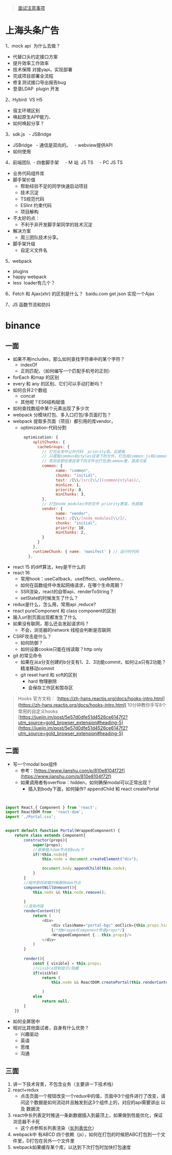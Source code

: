 > [面试注意事项](https://mp.weixin.qq.com/s?__biz=MjM5MTA1MjAxMQ==&mid=2651235882&idx=2&sn=346a3e9d351b8815d310e5f118719cca&chksm=bd497fae8a3ef6b87920385507804d5c20246051bacf8d9a149e600d8bf5e5c0987ce37e66cd&mpshare=1&scene=1&srcid=&sharer_sharetime=1583535813224&sharer_shareid=0b94c73df48513ed6d090a244e519f53&key=324e443932aeb1ae9c4deb728d1653d6c9e9eb5f60b8cffa095e4548873b0bbe1b6d58184298b76f27714cd1133ff9a205fec0ccf35ed2b8017d070e2089cfbe74667a750d4cd2ac1f30e5253df4168c&ascene=1&uin=NjM4OTgxNjAx&devicetype=Windows+10&version=62080079&lang=zh_CN&exportkey=Ay4Rs8U%2FepT5WxS5SnmPhy4%3D&pass_ticket=D60bwsqfiqlKytevV5nIaAKOFSNlAfUUt42rTxJt2%2B9Wdlua8KxPFpBdC29Jjlgs)

# 上海头条广告

1、mock api 
为什么去做？
- 代替口头约定接口方案
- 提升效率工作效率
- 技术保障
对接yapi，实现部署
- 完成项目部署全流程
- 修复测试接口导出报告bug
- 登录LDAP  plugin 开发

2、Hybird  VS H5
- 宿主环境区别
- 唤起原生APP能力、
- 如何唤起分享？

3、sdk.js   - JSBridge
- JSBridge
  - 通信是双向的。
  - webview提供API
- 如何使用

4、前端团队
 - 四套脚手架
    - M 站  JS TS
    - PC JS TS
- 业务代码组件库
 
- 脚手架价值
    - 帮助经验不足的同学快速启动项目
    - 技术沉淀
    - TS规范代码
    - ESlint 约束代码
    - 项目解构
- 不太好的点：
    - 不利于非开发脚手架同学的技术沉淀
- 解决方案
    - 周三团队技术分享。
- 脚手架升级
    - 自定义文件名

5、webpack 
- plugins
- happy webpack 
- less  loader有几个？

6、Fetch 和 Ajax(xhr) 的区别是什么？ 
baidu.com get json
实现一个Ajax

7、JS 函数节流和防抖


# binance
## 一面
- 如果不用includes，那么如何查找字符串中的某个字符？
    - indexOf
    - 正则匹配，（如何编写一个匹配手机号的正则）
- forEach 和map 的区别
- every 和 any 的区别、它们可以手动打断吗？
- 如何合并2个数组
    - concat
    - 其他呢？ES6结构赋值
- 如何查找数组中某个元素出现了多少次
- webpack 分模块打包、多入口打包/多页面打包？
- webpack 提取多页面（项目）都引用的库vendor，
    - optimization-代码分割
```javascript
        optimization: {
            splitChunks: {
              cacheGroups: {
                // 打包业务中公共代码  priority低，后提取
                // 只提取common和styles目录下的文件，打包成common.js和common.css
                // 否则会把任意目录下的文件也打包进common里，造成污染
                common: {
                      name: "common",
                      chunks: "initial",
                      test: /[\\/]src[\\/](common|styles)/,
                      minSize: 1,
                      priority: 0,
                      minChunks: 3,
                },
                // 打包node_modules中的文件 priority更高，先提取
                vendor: {
                      name: "vendor",
                      test: /[\\/]node_modules[\\/]/,
                      chunks: "initial",
                      priority: 10,
                      minChunks: 2,
                }
              }
            },
            runtimeChunk: { name: 'manifest' } // 运行时代码
          },
```

- react  15 的diff算法，key是干什么的
- react 16 
    - 常用hook：useCallback、useEffect、useMemo...
    - 如何在函数组件中发起网络请求，在哪个生命周期？
    - SSR渲染，react的自带api、renderToString？
    - setState的时候发生了什么？
- redux是什么，怎么用，常用api ,reduce?
- react pureComponent 和 class component的区别
- 输入url到页面出现都发生了什么
- 如果没有联网，那么还会发起请求吗？
    - 不会，浏览器的network 线程会判断是否联网
- CSRF攻击是什么？
    - 如何防御？
    - 如何设置cookie只能在线读取？http only
- git 的常见命令
    - 如果在从a分支创建的b分支有1、2、3功能commit，如何让a只有2功能？精准移动commit
    - git reset hard 和 soft的区别
        - hard 物理删除
        - 会保存工作区和暂存区


> Hooks 官方文档：
> [https://zh-hans.reactjs.org/docs/hooks-intro.html](https://zh-hans.reactjs.org/docs/hooks-intro.html)
> 10分钟教你手写8个常用的自定义hooks
> [https://juejin.im/post/5e57d0dfe51d4526ce6147f2?utm_source=gold_browser_extension#heading-5](https://juejin.im/post/5e57d0dfe51d4526ce6147f2?utm_source=gold_browser_extension#heading-5)


## 二面
- 写一个modal box组件
    - 参考：[https://www.jianshu.com/p/810e8104f72f](https://www.jianshu.com/p/810e8104f72f)
    - 如果调用者有overflow：hidden，如何确保modal可以正常出现？
        - 插入到body下面，如何操作? appendChild 和 react createPortal
```javascript


import React,{ Component } from 'react';
import ReactDOM from  'react-dom';
import './Portal.css';


export default function Portal(WrappedComponent) {
    return class extends Component{
        constructor(props){
            super(props);
            //直接插入dom节点到body下
            if(!this.node){
                this.node = document.createElement("div");

                document.body.appendChild(this.node);
            }
        }
        //组件即将卸载时候删除dom节点
        componentWillUnmount(){
            this.node && this.node.remove();

        }
        //渲染内容
        renderContent(){
            return (
                <div>
                    <div className="portal-bgc" onClick={this.props.hide}/>
                    {/*给WrappedComponent传递props*/}
                    <WrappedComponent {...this.props}/>
                </div>
            )
        }
        
        render(){
            const { visible} = this.props;
            //visible控制显示/隐藏
            if(visible)
                return (
                    this.node && ReactDOM.createPortal(this.renderContent(),this.node)

                )
            else
                return null;
        }
    }}

```
- 如何全屏居中
- 相对比其他面试者，自身有什么优势？
    - 兴趣驱动
    - 英语
    - 思维
    - 沟通
    
    
    

## 三面


1. 讲一下技术背景，不包含业务（主要讲一下技术栈）
2. react+redux
    - 点击页面一个按钮改变一个redux中的值，页面中3个组件进行了改变，请问这个数据是如何流动并且触发到这3个组件上的，对应的api需要讲出 以及 数据流
2. react中长列表定时推送一条新数据插入到最顶上，如果做到性能优化，保证浏览器不卡死
    - 这个点参照长列表渲染（[长列表优化](http://www.godrry.com/FEDocs/#/javascript/ES5#react%E9%95%BF%E5%88%97%E8%A1%A8%E4%BC%98%E5%8C%96)）
3. webpack中 有ABCD 四个依赖（js），如何在打包的时候把ABC打包到一个文件里，D打包在另外一个文件里
4. webpack如果缓存某个库，以达到下次打包时加快打包速度